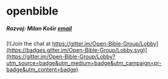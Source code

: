 # openbible

##### Razvoj: **Milan Košir**     [email](mailto:kosir.milan@gmail.com)


[![Join the chat at https://gitter.im/Open-Bible-Group/Lobby](https://badges.gitter.im/Open-Bible-Group/Lobby.svg)](https://gitter.im/Open-Bible-Group/Lobby?utm_source=badge&utm_medium=badge&utm_campaign=pr-badge&utm_content=badge)

